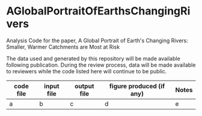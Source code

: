 # AGlobalPortraitOfEarthsChangingRivers
Analysis Code for the paper, A Global Portrait of Earth's Changing Rivers: Smaller, Warmer Catchments are Most at Risk

The data used and generated by this repository will be made available following publication. During the review process, data will be made available to reviewers
while the code listed here will continue to be public.

| code file | input file | output file | figure produced (if any) | Notes |
| --------- | ---------- | ----------- | ------------------------ | ----- |
| a | b | c | d | e |
